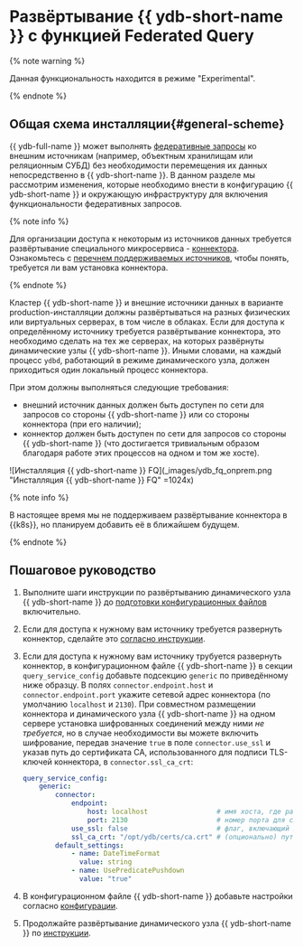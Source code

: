 # Развёртывание {{ ydb-short-name }} с функцией Federated Query

{% note warning %}

Данная функциональность находится в режиме "Experimental".

{% endnote %}

## Общая схема инсталляции{#general-scheme}

{{ ydb-full-name }} может выполнять [федеративные запросы](../../../../concepts/federated_query/index.md) ко внешним источникам (например, объектным хранилищам или реляционным СУБД) без необходимости перемещения их данных непосредственно в {{ ydb-short-name }}. В данном разделе мы рассмотрим изменения, которые необходимо внести в конфигурацию {{ ydb-short-name }} и окружающую инфраструктуру для включения функциональности федеративных запросов.

{% note info %}

Для организации доступа к некоторым из источников данных требуется развёртывание специального микросервиса - [коннектора](../../../../concepts/federated_query/architecture.md#connectors). Ознакомьтесь c [перечнем поддерживаемых источников](../../../../concepts/federated_query/architecture.md#supported-datasources), чтобы понять, требуется ли вам установка коннектора.

{% endnote %}

Кластер {{ ydb-short-name }} и внешние источники данных в варианте production-инсталляции должны развёртываться на разных физических или виртуальных серверах, в том числе в облаках. Если для доступа к определённому источнику требуется развёртывание коннектора, это необходимо сделать на тех же серверах, на которых развёрнуты динамические узлы {{ ydb-short-name }}. Иными словами, на каждый процесс `ydbd`, работающий в режиме динамического узла, должен приходиться один локальный процесс коннектора.

При этом должны выполняться следующие требования:

* внешний источник данных должен быть доступен по сети для запросов со стороны {{ ydb-short-name }} или со стороны коннектора (при его наличии);
* коннектор должен быть доступен по сети для запросов со стороны {{ ydb-short-name }} (что достигается тривиальным образом благодаря работе этих процессов на одном и том же хосте).

![Инсталляция {{ ydb-short-name }} FQ](_images/ydb_fq_onprem.png "Инсталляция {{ ydb-short-name }} FQ" =1024x)

{% note info %}

В настоящее время мы не поддерживаем развёртывание коннектора в {{k8s}}, но планируем добавить её в ближайшем будущем.

{% endnote %}

## Пошаговое руководство

1. Выполните шаги инструкции по развёртыванию динамического узла {{ ydb-short-name }} до [подготовки конфигурационных файлов](../initial-deployment.md#config) включительно.
2. Если для доступа к нужному вам источнику требуется развернуть коннектор, сделайте это [согласно инструкции](./connector-deployment.md).
3. Если для доступа к нужному вам источнику трубуется развернуть коннектор, в конфигурационном файле {{ ydb-short-name }} в секции `query_service_config` добавьте подсекцию `generic` по приведённому ниже образцу. В полях `connector.endpoint.host` и `connector.endpoint.port` укажите сетевой адрес коннектора (по умолчанию `localhost` и `2130`). При совместном размещении коннектора и динамического узла {{ ydb-short-name }} на одном сервере установка шифрованных соединений между ними *не требуется*, но в случае необходимости вы можете включить шифрование, передав значение `true` в поле `connector.use_ssl` и указав путь до сертификата CA, использованного для подписи TLS-ключей коннектора, в `connector.ssl_ca_crt`:

    ```yaml
    query_service_config:
        generic:
            connector:
                endpoint:
                    host: localhost                 # имя хоста, где развернут коннектор
                    port: 2130                      # номер порта для слушающего сокета коннектора
                use_ssl: false                      # флаг, включающий шифрование соединений
                ssl_ca_crt: "/opt/ydb/certs/ca.crt" # (опционально) путь к сертификату CA
            default_settings:
                - name: DateTimeFormat
                  value: string
                - name: UsePredicatePushdown
                  value: "true"
    ```

4. В конфигурационном файле {{ ydb-short-name }} добавьте настройки согласно [конфигурации](../../../../concepts/federated_query/config.md).
5. Продолжайте развёртывание динамического узла {{ ydb-short-name }} по [инструкции](../initial-deployment.md).

